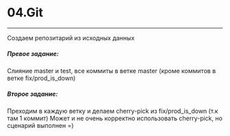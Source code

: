 # 04.Git
___
Создаем репозитарий из исходных данных

##### Превое задание:
Слияние master и test, все коммиты в ветке master (кроме коммитов в ветке fix/prod_is_down)
##### Второе задание:
Преходим в каждую ветку и делаем cherry-pick из fix/prod_is_down (т.к там 1 коммит)
Может и не очень корректно использовать cherry-pick, но сценарий выполнен =)
